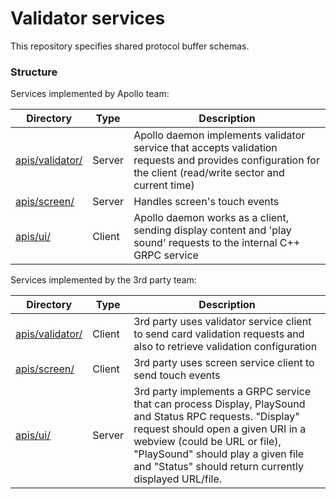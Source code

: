 # Validator services

This repository specifies shared protocol buffer schemas.

### Structure

Services implemented by Apollo team:

| Directory          | Type      |   Description
|--------------------|-----------|--------------------
| [apis/validator/](https://github.com/apollo-hq/fleet-node/tree/master/apis/validator/v1)    | Server    | Apollo daemon implements validator service that accepts validation requests and provides configuration for the client (read/write sector and current time)
| [apis/screen/](https://github.com/apollo-hq/fleet-node/tree/master/apis/screen/v1)       | Server    | Handles screen's touch events
| [apis/ui/](https://github.com/apollo-hq/fleet-node/tree/master/apis/ui/v1)           | Client    | Apollo daemon works as a client, sending display content and 'play sound' requests to the internal C++ GRPC service 

Services implemented by the 3rd party team:

| Directory          | Type      |   Description
|--------------------|-----------|--------------------
| [apis/validator/](https://github.com/apollo-hq/fleet-node/tree/master/apis/validator/v1)    | Client    | 3rd party uses validator service client to send card validation requests and also to retrieve validation configuration
| [apis/screen/](https://github.com/apollo-hq/fleet-node/tree/master/apis/screen/v1)       | Client    | 3rd party uses screen service client to send touch events
| [apis/ui/](https://github.com/apollo-hq/fleet-node/tree/master/apis/ui/v1)          | Server    | 3rd party implements a GRPC service that can process Display, PlaySound and Status RPC requests. "Display" request should open a given URI in a webview (could be URL or file), "PlaySound" should play a given file and "Status" should return currently displayed URL/file.